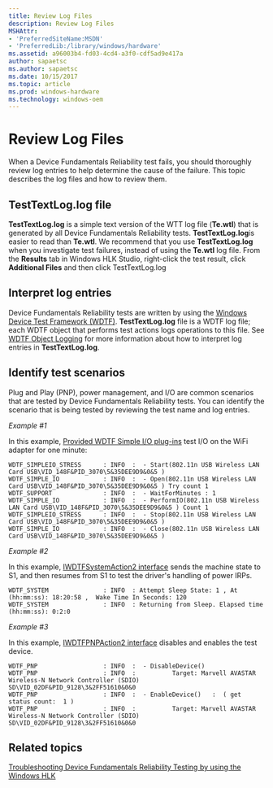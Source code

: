 ```yaml
---
title: Review Log Files
description: Review Log Files
MSHAttr:
- 'PreferredSiteName:MSDN'
- 'PreferredLib:/library/windows/hardware'
ms.assetid: a96003b4-fd03-4cd4-a3f0-cdf5ad9e417a
author: sapaetsc
ms.author: sapaetsc
ms.date: 10/15/2017
ms.topic: article
ms.prod: windows-hardware
ms.technology: windows-oem
---
```


# Review Log Files


When a Device Fundamentals Reliability test fails, you should thoroughly review log entries to help determine the cause of the failure. This topic describes the log files and how to review them.

## <span id="testtextlog.log_file"></span><span id="TESTTEXTLOG.LOG_FILE"></span>TestTextLog.log file


**TestTextLog.log** is a simple text version of the WTT log file (**Te.wtl**) that is generated by all Device Fundamentals Reliability tests. **TestTextLog.log**is easier to read than **Te.wtl**. We recommend that you use **TestTextLog.log** when you investigate test failures, instead of using the **Te.wtl** log file. From the **Results** tab in Windows HLK Studio, right-click the test result, click **Additional Files** and then click TestTextLog.log

## <span id="Interpret_log_entries"></span><span id="interpret_log_entries"></span><span id="INTERPRET_LOG_ENTRIES"></span>Interpret log entries


Device Fundamentals Reliability tests are written by using the [Windows Device Test Framework (WDTF)](http://go.microsoft.com/fwlink/?LinkID=296367). **TestTextLog.log** file is a WDTF log file; each WDTF object that performs test actions logs operations to this file. See [WDTF Object Logging](http://go.microsoft.com/fwlink/?LinkID=299468) for more information about how to interpret log entries in **TestTextLog.log**.

## <span id="Identify_test_scenarios"></span><span id="identify_test_scenarios"></span><span id="IDENTIFY_TEST_SCENARIOS"></span>Identify test scenarios


Plug and Play (PNP), power management, and I/O are common scenarios that are tested by Device Fundamentals Reliability tests. You can identify the scenario that is being tested by reviewing the test name and log entries.

*Example \#1*

In this example, [Provided WDTF Simple I/O plug-ins](http://go.microsoft.com/fwlink/?LinkID=299469) test I/O on the WiFi adapter for one minute:

``` syntax
WDTF_SIMPLEIO_STRESS      : INFO  :  - Start(802.11n USB Wireless LAN Card USB\VID_148F&PID_3070\5&35DEE9D9&0&5 )
WDTF_SIMPLE_IO            : INFO  :  - Open(802.11n USB Wireless LAN Card USB\VID_148F&PID_3070\5&35DEE9D9&0&5 ) Try count 1
WDTF_SUPPORT              : INFO  :  - WaitForMinutes : 1
WDTF_SIMPLE_IO            : INFO  :  - PerformIO(802.11n USB Wireless LAN Card USB\VID_148F&PID_3070\5&35DEE9D9&0&5 ) Count 1
WDTF_SIMPLEIO_STRESS      : INFO  :  - Stop(802.11n USB Wireless LAN Card USB\VID_148F&PID_3070\5&35DEE9D9&0&5 )
WDTF_SIMPLE_IO            : INFO  :  - Close(802.11n USB Wireless LAN Card USB\VID_148F&PID_3070\5&35DEE9D9&0&5 )
```

*Example \#2*

In this example, [IWDTFSystemAction2 interface](http://go.microsoft.com/fwlink/?LinkID=299470) sends the machine state to S1, and then resumes from S1 to test the driver's handling of power IRPs.

``` syntax
WDTF_SYSTEM               : INFO  : Attempt Sleep State: 1 , At (hh:mm:ss): 18:20:58 ,  Wake Time In Seconds: 120 
WDTF_SYSTEM               : INFO  : Returning from Sleep. Elapsed time (hh:mm:ss): 0:2:0
```

*Example \#3*

In this example, [IWDTFPNPAction2 interface](http://go.microsoft.com/fwlink/?LinkID=299471) disables and enables the test device.

``` syntax
WDTF_PNP                  : INFO  :  - DisableDevice()
WDTF_PNP                  : INFO  :          Target: Marvell AVASTAR Wireless-N Network Controller (SDIO) SD\VID_02DF&PID_9128\3&2FF51610&0&0 
WDTF_PNP                  : INFO  :  - EnableDevice()   :  ( get status count:  1 )
WDTF_PNP                  : INFO  :          Target: Marvell AVASTAR Wireless-N Network Controller (SDIO) SD\VID_02DF&PID_9128\3&2FF51610&0&0
```

## <span id="related_topics"></span>Related topics


[Troubleshooting Device Fundamentals Reliability Testing by using the Windows HLK](troubleshooting-device-fundamentals-reliability-testing-by-using-the-windows-hck.md)

 

 







